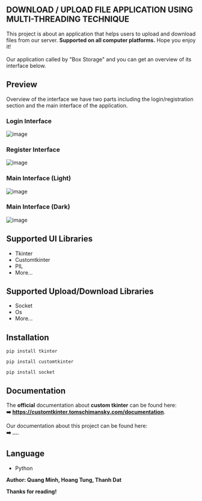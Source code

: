 
## DOWNLOAD / UPLOAD FILE APPLICATION USING MULTI-THREADING TECHNIQUE

This project is about an application that helps users to upload and download files from our server.
**Supported on all computer platforms.** 
Hope you enjoy it!
<br><br>Our application called by "Box Storage" and you can get an overview of its interface below.

## Preview

Overview of the interface we have two parts including the login/registration section and the main interface of the application.

### Login Interface

![image](https://github.com/user-attachments/assets/cc982fa9-a321-4694-9508-a17576fa4a38)

### Register Interface

![image](https://github.com/user-attachments/assets/fdddaedc-fd55-40f4-9f63-b560d966df64)

### Main Interface (Light)

![image](https://github.com/user-attachments/assets/0e922431-bd87-4cd2-947a-951675177856)

### Main Interface (Dark)

![image](https://github.com/user-attachments/assets/a0a720e5-eb71-46b0-8750-83698546f4ca)

## Supported UI Libraries
- Tkinter
- Customtkinter
- PIL
- More...

## Supported Upload/Download Libraries
- Socket
- Os
- More...

## Installation
```
pip install tkinter
```
```
pip install customtkinter
```
```
pip install socket
```

## Documentation

The **official** documentation about **custom tkinter** can be found here:
<br>
**➡️ https://customtkinter.tomschimansky.com/documentation**.

Our documentation about this project can be found here:
<br>
**➡️ ...**.

## Language
- Python

**Author: Quang Minh, Hoang Tung, Thanh Dat**

**Thanks for reading!**
